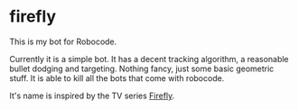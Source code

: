 # firefly

This is my bot for Robocode.

Currently it is a simple bot. It has a decent tracking algorithm, a reasonable bullet dodging and targeting. 
Nothing fancy, just some basic geometric stuff. It is able to kill all the bots that come with robocode.

It's name is inspired by the TV series [Firefly](https://en.wikipedia.org/wiki/Firefly_%28TV_series%29).
